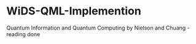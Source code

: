 # WiDS-QML-Implemention
Quantum Information and Quantum Computing by Nielson and Chuang - reading done
